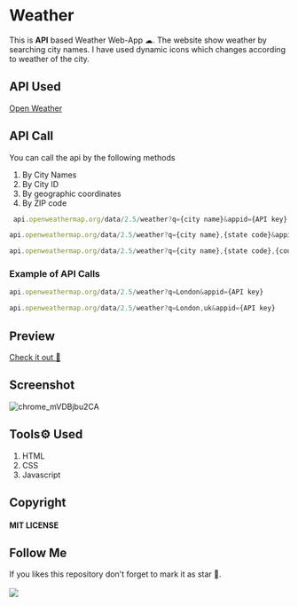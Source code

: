 # Weather
This is <b>API</b> based Weather Web-App ☁. The website show weather by searching city names. I have used dynamic icons which changes according to weather of the city.
## API Used
[Open Weather](https://openweathermap.org/current)
  
## API Call
You can call the api by the following methods
1. By City Names
2. By City ID
3. By geographic coordinates
4. By ZIP code
``` js
 api.openweathermap.org/data/2.5/weather?q={city name}&appid={API key}
```
``` js  
api.openweathermap.org/data/2.5/weather?q={city name},{state code}&appid={API key}
```
```js
api.openweathermap.org/data/2.5/weather?q={city name},{state code},{country code}&appid={API key}
 ```
### Example of API Calls
```js
api.openweathermap.org/data/2.5/weather?q=London&appid={API key}
```
```js
api.openweathermap.org/data/2.5/weather?q=London,uk&appid={API key}
```
  
  
## Preview
[Check it out 🚀](https://shubhamashish33.github.io/weather/)
## Screenshot
![chrome_mVDBjbu2CA](https://user-images.githubusercontent.com/78084828/131009360-8c0f3e0b-0e6c-4b21-a74e-ba17f3968c96.png)
## Tools⚙ Used
1. HTML
2. CSS
3. Javascript 

## Copyright 
#### MIT LICENSE

## Follow Me
If you likes this repository don't forget to mark it as star 🌟. \
<br>
[![](https://img.shields.io/twitter/follow/imaashish_?style=social)](https://twitter.com/imaashish_)
